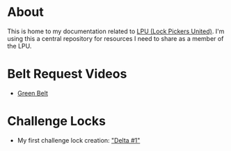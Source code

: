 # About
This is home to my documentation related to [LPU (Lock Pickers United)](https://www.reddit.com/r/lockpicking/). I'm using this a central repository for resources I need to share as a member of the LPU.

# Belt Request Videos
* [Green Belt](https://youtu.be/23MHaHG4b7k?si=L5R5kqTtuqIdboLt)

# Challenge Locks
* My first challenge lock creation: ["Delta #1"](Challenge%20Locks/DELTA_1.md)
